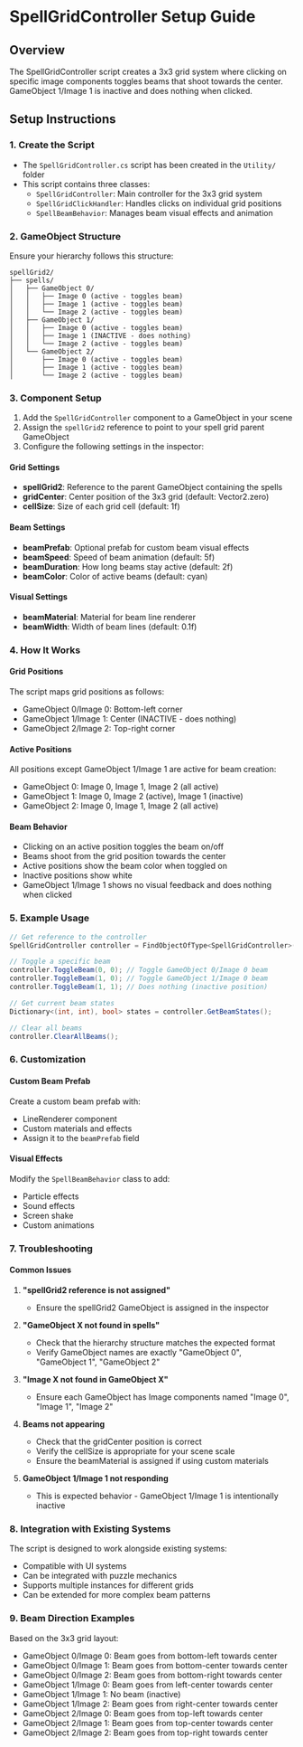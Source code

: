 # SpellGridController Setup Guide

## Overview
The SpellGridController script creates a 3x3 grid system where clicking on specific image components toggles beams that shoot towards the center. GameObject 1/Image 1 is inactive and does nothing when clicked.

## Setup Instructions

### 1. Create the Script
- The `SpellGridController.cs` script has been created in the `Utility/` folder
- This script contains three classes:
  - `SpellGridController`: Main controller for the 3x3 grid system
  - `SpellGridClickHandler`: Handles clicks on individual grid positions
  - `SpellBeamBehavior`: Manages beam visual effects and animation

### 2. GameObject Structure
Ensure your hierarchy follows this structure:
```
spellGrid2/
├── spells/
│   ├── GameObject 0/
│   │   ├── Image 0 (active - toggles beam)
│   │   ├── Image 1 (active - toggles beam)
│   │   └── Image 2 (active - toggles beam)
│   ├── GameObject 1/
│   │   ├── Image 0 (active - toggles beam)
│   │   ├── Image 1 (INACTIVE - does nothing)
│   │   └── Image 2 (active - toggles beam)
│   └── GameObject 2/
│       ├── Image 0 (active - toggles beam)
│       ├── Image 1 (active - toggles beam)
│       └── Image 2 (active - toggles beam)
```

### 3. Component Setup
1. Add the `SpellGridController` component to a GameObject in your scene
2. Assign the `spellGrid2` reference to point to your spell grid parent GameObject
3. Configure the following settings in the inspector:

#### Grid Settings
- **spellGrid2**: Reference to the parent GameObject containing the spells
- **gridCenter**: Center position of the 3x3 grid (default: Vector2.zero)
- **cellSize**: Size of each grid cell (default: 1f)

#### Beam Settings
- **beamPrefab**: Optional prefab for custom beam visual effects
- **beamSpeed**: Speed of beam animation (default: 5f)
- **beamDuration**: How long beams stay active (default: 2f)
- **beamColor**: Color of active beams (default: cyan)

#### Visual Settings
- **beamMaterial**: Material for beam line renderer
- **beamWidth**: Width of beam lines (default: 0.1f)

### 4. How It Works

#### Grid Positions
The script maps grid positions as follows:
- GameObject 0/Image 0: Bottom-left corner
- GameObject 1/Image 1: Center (INACTIVE - does nothing)
- GameObject 2/Image 2: Top-right corner

#### Active Positions
All positions except GameObject 1/Image 1 are active for beam creation:
- GameObject 0: Image 0, Image 1, Image 2 (all active)
- GameObject 1: Image 0, Image 2 (active), Image 1 (inactive)
- GameObject 2: Image 0, Image 1, Image 2 (all active)

#### Beam Behavior
- Clicking on an active position toggles the beam on/off
- Beams shoot from the grid position towards the center
- Active positions show the beam color when toggled on
- Inactive positions show white
- GameObject 1/Image 1 shows no visual feedback and does nothing when clicked

### 5. Example Usage

```csharp
// Get reference to the controller
SpellGridController controller = FindObjectOfType<SpellGridController>();

// Toggle a specific beam
controller.ToggleBeam(0, 0); // Toggle GameObject 0/Image 0 beam
controller.ToggleBeam(1, 0); // Toggle GameObject 1/Image 0 beam
controller.ToggleBeam(1, 1); // Does nothing (inactive position)

// Get current beam states
Dictionary<(int, int), bool> states = controller.GetBeamStates();

// Clear all beams
controller.ClearAllBeams();
```

### 6. Customization

#### Custom Beam Prefab
Create a custom beam prefab with:
- LineRenderer component
- Custom materials and effects
- Assign it to the `beamPrefab` field

#### Visual Effects
Modify the `SpellBeamBehavior` class to add:
- Particle effects
- Sound effects
- Screen shake
- Custom animations

### 7. Troubleshooting

#### Common Issues
1. **"spellGrid2 reference is not assigned"**
   - Ensure the spellGrid2 GameObject is assigned in the inspector

2. **"GameObject X not found in spells"**
   - Check that the hierarchy structure matches the expected format
   - Verify GameObject names are exactly "GameObject 0", "GameObject 1", "GameObject 2"

3. **"Image X not found in GameObject X"**
   - Ensure each GameObject has Image components named "Image 0", "Image 1", "Image 2"

4. **Beams not appearing**
   - Check that the gridCenter position is correct
   - Verify the cellSize is appropriate for your scene scale
   - Ensure the beamMaterial is assigned if using custom materials

5. **GameObject 1/Image 1 not responding**
   - This is expected behavior - GameObject 1/Image 1 is intentionally inactive

### 8. Integration with Existing Systems

The script is designed to work alongside existing systems:
- Compatible with UI systems
- Can be integrated with puzzle mechanics
- Supports multiple instances for different grids
- Can be extended for more complex beam patterns

### 9. Beam Direction Examples

Based on the 3x3 grid layout:
- GameObject 0/Image 0: Beam goes from bottom-left towards center
- GameObject 0/Image 1: Beam goes from bottom-center towards center
- GameObject 0/Image 2: Beam goes from bottom-right towards center
- GameObject 1/Image 0: Beam goes from left-center towards center
- GameObject 1/Image 1: No beam (inactive)
- GameObject 1/Image 2: Beam goes from right-center towards center
- GameObject 2/Image 0: Beam goes from top-left towards center
- GameObject 2/Image 1: Beam goes from top-center towards center
- GameObject 2/Image 2: Beam goes from top-right towards center
